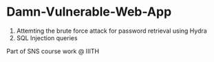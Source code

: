 # Damn-Vulnerable-Web-App

1. Attemting the brute force attack for password retrieval using Hydra
2. SQL Injection queries

Part of SNS course work @ IIITH
